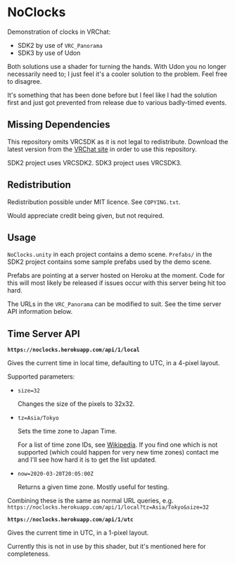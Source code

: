 
NoClocks
========

Demonstration of clocks in VRChat:

* SDK2 by use of `VRC_Panorama`
* SDK3 by use of Udon

Both solutions use a shader for turning the hands. With Udon
you no longer necessarily need to; I just feel it's a cooler
solution to the problem. Feel free to disagree.

It's something that has been done before but I feel like I had
the solution first and just got prevented from release due to
various badly-timed events.


Missing Dependencies
--------------------

This repository omits VRCSDK as it is not legal to redistribute.
Download the latest version from the [VRChat site][1] in order to
use this repository.

SDK2 project uses VRCSDK2. SDK3 project uses VRCSDK3.

[1]: https://vrchat.com/


Redistribution
--------------

Redistribution possible under MIT licence. See `COPYING.txt`.

Would appreciate credit being given, but not required.


Usage
-----

`NoClocks.unity` in each project contains a demo scene.
`Prefabs/` in the SDK2 project contains some sample prefabs
used by the demo scene.

Prefabs are pointing at a server hosted on Heroku at the moment.
Code for this will most likely be released if issues occur with
this server being hit too hard.

The URLs in the `VRC_Panorama` can be modified to suit. See the
time server API information below.


Time Server API
---------------

**`https://noclocks.herokuapp.com/api/1/local`**

Gives the current time in local time, defaulting to UTC, in a
4-pixel layout.

Supported parameters:

* `size=32`

    Changes the size of the pixels to 32x32.

* `tz=Asia/Tokyo`

    Sets the time zone to Japan Time.

    For a list of time zone IDs, see [Wikipedia][2].
    If you find one which is not supported (which could happen for
    very new time zones) contact me and I'll see how hard it is to
    get the list updated.

* `now=2020-03-20T20:05:00Z`

    Returns a given time zone. Mostly useful for testing.

Combining these is the same as normal URL queries, e.g.
`https://noclocks.herokuapp.com/api/1/local?tz=Asia/Tokyo&size=32`

[2]: https://en.wikipedia.org/wiki/List_of_tz_database_time_zones

**`https://noclocks.herokuapp.com/api/1/utc`**

Gives the current time in UTC, in a 1-pixel layout.

Currently this is not in use by this shader, but it's
mentioned here for completeness.

